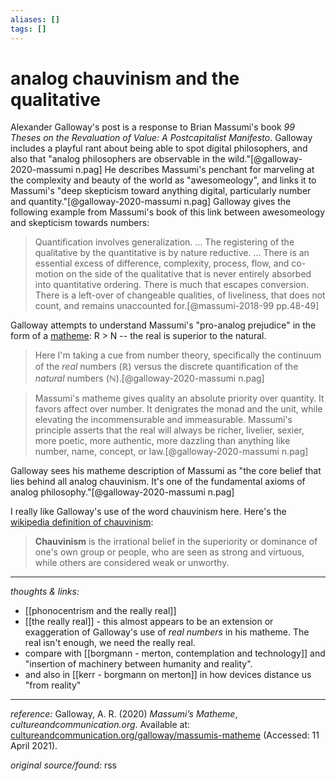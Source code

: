 ```yaml
---
aliases: []
tags: []
---
```


# analog chauvinism and the qualitative

Alexander Galloway's post is a response to Brian Massumi's book _99 Theses on the Revaluation of Value: A Postcapitalist Manifesto_. Galloway includes a playful rant about being able to spot digital philosophers, and also that "analog philosophers are observable in the wild."[@galloway-2020-massumi n.pag] He describes Massumi's penchant for marveling at the complexity and beauty of the world as "awesomeology", and links it to Massumi's "deep skepticism toward anything digital, particularly number and quantity."[@galloway-2020-massumi n.pag] Galloway gives the following example from Massumi's book of this link between awesomeology and skepticism towards numbers: 

>Quantification involves generalization. ... The registering of the qualitative by the quantitative is by nature reductive. ... There is an essential excess of difference, complexity, process, flow, and co-motion on the side of the qualitative that is never entirely absorbed into quantitative ordering. There is much that escapes conversion. There is a left-over of changeable qualities, of liveliness, that does not count, and remains unaccounted for.[@massumi-2018-99 pp.48-49]

Galloway attempts to understand Massumi's "pro-analog prejudice" in the form of a [matheme](https://en.wikipedia.org/wiki/Matheme): R > N -- the real is superior to the natural.

>Here I'm taking a cue from number theory, specifically the continuum of the _real_ numbers (ℝ) versus the discrete quantification of the _natural_ numbers (ℕ).[@galloway-2020-massumi n.pag]

>Massumi's matheme gives quality an absolute priority over quantity. It favors affect over number. It denigrates the monad and the unit, while elevating the incommensurable and immeasurable. Massumi's principle asserts that the real will always be richer, livelier, sexier, more poetic, more authentic, more dazzling than anything like number, name, concept, or law.[@galloway-2020-massumi n.pag]

Galloway sees his matheme description of Massumi as "the core belief that lies behind all analog chauvinism. It's one of the fundamental axioms of analog philosophy."[@galloway-2020-massumi n.pag]

I really like Galloway's use of the word chauvinism here. Here's the [wikipedia definition of chauvinism](https://en.wikipedia.org/wiki/Chauvinism): 

>**Chauvinism** is the irrational belief in the superiority or dominance of one's own group or people, who are seen as strong and virtuous, while others are considered weak or unworthy.

---

_thoughts & links:_

- [[phonocentrism and the really real]]
- [[the really real]] - this almost appears to be an extension or exaggeration of Galloway's use of _real numbers_ in his matheme. The real isn't enough, we need the really real.
- compare with [[borgmann - merton, contemplation and technology]] and "insertion of machinery between humanity and reality".
- and also in [[kerr - borgmann on merton]] in how devices distance us "from reality"

---

_reference:_ Galloway, A. R. (2020) _Massumi’s Matheme_, _cultureandcommunication.org_. Available at: [cultureandcommunication.org/galloway/massumis-matheme](http://cultureandcommunication.org/galloway/massumis-matheme) (Accessed: 11 April 2021).

_original source/found:_ rss